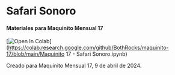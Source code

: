 # Safari Sonoro
#### Materiales para Maquinito Mensual 17

[![Open In Colab](https://colab.research.google.com/assets/colab-badge.svg)](https://colab.research.google.com/github/BothRocks/maquinito-17/blob/main/Maquinito 17 - Safari Sonoro.ipynb)  


Creado para Maquinito Mensual 17, 9 de abril de 2024.
